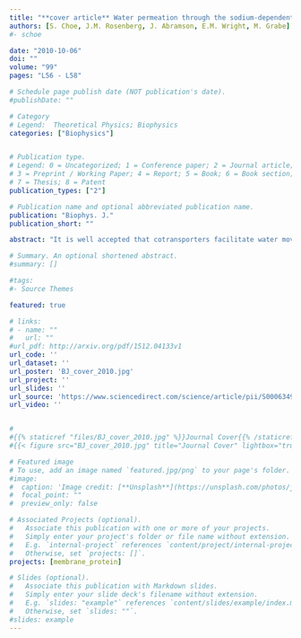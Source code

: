 ```yaml
---
title: "**cover article** Water permeation through the sodium-dependent galactose cotransporter vSGLT"
authors: [S. Choe, J.M. Rosenberg, J. Abramson, E.M. Wright, M. Grabe]
#- schoe

date: "2010-10-06"
doi: ""
volume: "99"
pages: "L56 - L58"

# Schedule page publish date (NOT publication's date).
#publishDate: ""

# Category
# Legend:  Theoretical Physics; Biophysics
categories: ["Biophysics"]


# Publication type.
# Legend: 0 = Uncategorized; 1 = Conference paper; 2 = Journal article;
# 3 = Preprint / Working Paper; 4 = Report; 5 = Book; 6 = Book section;
# 7 = Thesis; 8 = Patent
publication_types: ["2"]

# Publication name and optional abbreviated publication name.
publication: "Biophys. J."
publication_short: ""

abstract: "It is well accepted that cotransporters facilitate water movement by two independent mechanisms: osmotic flow through a water channel in the protein and flow driven by ion/substrate cotransport. However, the molecular mechanism of transport-linked water flow is controversial. Some researchers believe that it occurs via cotransport, in which water is pumped along with the transported cargo, while others believe that flow is osmotic in response to an increase in intracellular osmolarity. In this letter, we report the results of a 200-ns molecular dynamics simulation of the sodium-dependent galactose cotransporter vSGLT. Our simulation shows that a significant number of water molecules cross the protein through the sugar-binding site in the presence as well as the absence of galactose, and 70-80 water molecules accompany galactose as it moves from the binding site into the intracellular space. During this event, the majority of water molecules in the pathway are unable to diffuse around the galactose, resulting in water in the inner half of the transporter being pushed into the intracellular space and replaced by extracellular water. Thus, our simulation supports the notion that cotransporters act as both passive water channels and active water pumps with the transported substrate acting as a piston to rectify the motion of water."

# Summary. An optional shortened abstract.
#summary: []

#tags:
#- Source Themes

featured: true

# links:
# - name: ""
#   url: ""
#url_pdf: http://arxiv.org/pdf/1512.04133v1
url_code: ''
url_dataset: ''
url_poster: 'BJ_cover_2010.jpg'
url_project: ''
url_slides: ''
url_source: 'https://www.sciencedirect.com/science/article/pii/S0006349510010519'
url_video: ''


#
#{{% staticref "files/BJ_cover_2010.jpg" %}}Journal Cover{{% /staticref %}}
#{{< figure src="BJ_cover_2010.jpg" title="Journal Cover" lightbox="true" >}}

# Featured image
# To use, add an image named `featured.jpg/png` to your page's folder. 
#image:
#  caption: 'Image credit: [**Unsplash**](https://unsplash.com/photos/jdD8gXaTZsc)'
#  focal_point: ""
#  preview_only: false

# Associated Projects (optional).
#   Associate this publication with one or more of your projects.
#   Simply enter your project's folder or file name without extension.
#   E.g. `internal-project` references `content/project/internal-project/index.md`.
#   Otherwise, set `projects: []`.
projects: [membrane_protein]

# Slides (optional).
#   Associate this publication with Markdown slides.
#   Simply enter your slide deck's filename without extension.
#   E.g. `slides: "example"` references `content/slides/example/index.md`.
#   Otherwise, set `slides: ""`.
#slides: example
---
```






